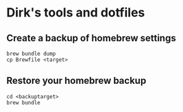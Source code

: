 # Dirk's tools and dotfiles

## Create a backup of homebrew settings

```
brew bundle dump
cp Brewfile <target>
```

## Restore your homebrew backup

```
cd <backuptarget>
brew bundle
```
